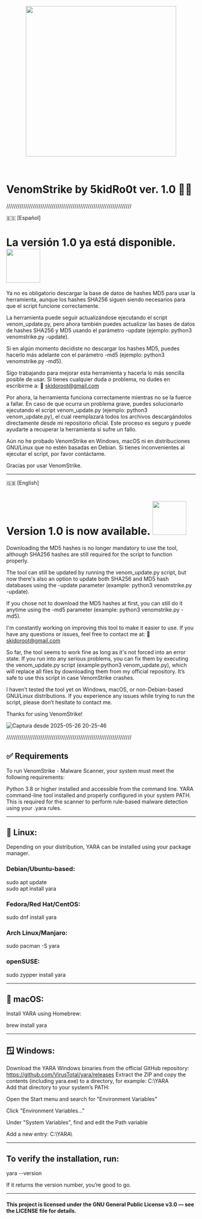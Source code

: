 <p align="center">
  <img src="https://media.giphy.com/media/YRDuN32tiOevbMTNMK/giphy.gif?cid=ecf05e479otb19ifyhrsabvn4sfkl9m6g8jjdgto7vdz2zmj&ep=v1_stickers_search&rid=giphy.gif&ct=s" width="400" />
</p>

<br>

# VenomStrike by 5kidRo0t ver. 1.0 🏴‍☠️

//////////////////////////////////////////////////////////////////

🇪🇸 [Español]

# La versión 1.0 ya está disponible.<img src="https://media.giphy.com/media/jvQdgWel96thK/giphy.gif?cid=ecf05e47tpp0fslmjz4wcqe4hwozctqiqd0p5s8r7h3xxwok&ep=v1_stickers_search&rid=giphy.gif&ct=s" width="90" />
</p>
Ya no es obligatorio descargar la base de datos de hashes MD5 para usar la herramienta, aunque los hashes SHA256 siguen siendo necesarios para que el script funcione correctamente.

La herramienta puede seguir actualizándose ejecutando el script venom_update.py, pero ahora también puedes actualizar las bases de datos de hashes SHA256 y MD5 usando el parámetro -update (ejemplo: python3 venomstrike.py -update).

Si en algún momento decidiste no descargar los hashes MD5, puedes hacerlo más adelante con el parámetro -md5 (ejemplo: python3 venomstrike.py -md5).

Sigo trabajando para mejorar esta herramienta y hacerla lo más sencilla posible de usar.
Si tienes cualquier duda o problema, no dudes en escribirme a:
📩 skidoroot@gmail.com

Por ahora, la herramienta funciona correctamente mientras no se la fuerce a fallar.
En caso de que ocurra un problema grave, puedes solucionarlo ejecutando el script venom_update.py (ejemplo: python3 venom_update.py), 
el cual reemplazará todos los archivos descargándolos directamente desde mi repositorio oficial.
Este proceso es seguro y puede ayudarte a recuperar la herramienta si sufre un fallo.

Aún no he probado VenomStrike en Windows, macOS ni en distribuciones GNU/Linux que no estén basadas en Debian.
Si tienes inconvenientes al ejecutar el script, por favor contáctame.

Gracias por usar VenomStrike.

---

🇬🇧 [English]

# Version 1.0 is now available. <img src="https://media.giphy.com/media/13xxoHrXk4Rrdm/giphy.gif?cid=ecf05e479weh4ruvl8qie683dkjostlruvsvcti52a9l1e37&ep=v1_stickers_search&rid=giphy.gif&ct=s" width="90" />
</p>

Downloading the MD5 hashes is no longer mandatory to use the tool, although SHA256 hashes are still required for the script to function properly.

The tool can still be updated by running the venom_update.py script, but now there's also an option to update both SHA256 and MD5 hash databases using the -update parameter (example: python3 venomstrike.py -update).

If you chose not to download the MD5 hashes at first, you can still do it anytime using the -md5 parameter (example: python3 venomstrike.py -md5).

I'm constantly working on improving this tool to make it easier to use.
If you have any questions or issues, feel free to contact me at:
📩 skidoroot@gmail.com

So far, the tool seems to work fine as long as it's not forced into an error state.
If you run into any serious problems, you can fix them by executing the venom_update.py script (example:python3 venom_update.py), 
which will replace all files by downloading them from my official repository.
It’s safe to use this script in case VenomStrike crashes.

I haven’t tested the tool yet on Windows, macOS, or non-Debian-based GNU/Linux distributions.
If you experience any issues while trying to run the script, please don’t hesitate to contact me.

Thanks for using VenomStrike!

![Captura desde 2025-05-26 20-25-46](https://github.com/user-attachments/assets/57392bbd-a2d9-436e-942f-305fcdefad92)

//////////////////////////////////////////////////////////////////


## ✅ Requirements
To run VenomStrike - Malware Scanner, your system must meet the following requirements:

Python 3.8 or higher installed and accessible from the command line.
YARA command-line tool installed and properly configured in your system PATH. This is required for the scanner to perform rule-based malware detection using your .yara rules.

-------------------------------------------------------------------------------------------------------------------------------------

## 🐧 Linux:
Depending on your distribution, YARA can be installed using your package manager.

### Debian/Ubuntu-based:

sudo apt update  
sudo apt install yara

### Fedora/Red Hat/CentOS:

sudo dnf install yara

### Arch Linux/Manjaro:

sudo pacman -S yara

### openSUSE:

sudo zypper install yara

-------------------------------------------------------------------------------------------------------------------------------------

## 🍎 macOS:
Install YARA using Homebrew:

brew install yara

-------------------------------------------------------------------------------------------------------------------------------------

## 🪟 Windows:
Download the YARA Windows binaries from the official GitHub repository: https://github.com/VirusTotal/yara/releases
Extract the ZIP and copy the contents (including yara.exe) to a directory, for example: C:\YARA\
Add that directory to your system’s PATH:

Open the Start menu and search for "Environment Variables"

Click "Environment Variables…"

Under "System Variables", find and edit the Path variable

Add a new entry: C:\YARA\

------------------------------------------------------------------------------------------------------------------------------------

## To verify the installation, run:

yara --version

If it returns the version number, you’re good to go.

---

#### This project is licensed under the GNU General Public License v3.0 — see the LICENSE file for details.
